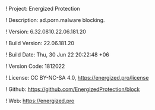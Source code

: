 ! Project: Energized Protection

! Description: ad.porn.malware blocking.

! Version: 6.32.0810.22.06.181.20

! Build Version: 22.06.181.20

! Build Date: Thu, 30 Jun 22 20:22:48 +06

! Version Code: 1812022

! License: CC BY-NC-SA 4.0, https://energized.pro/license

! Github: https://github.com/EnergizedProtection/block

! Web: https://energized.pro
